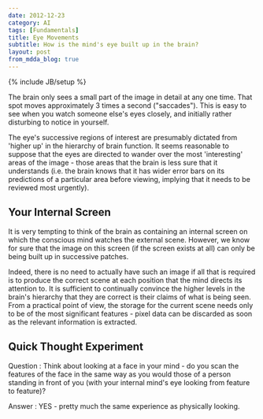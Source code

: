 ```yaml
---
date: 2012-12-23
category: AI
tags: [Fundamentals]
title: Eye Movements
subtitle: How is the mind's eye built up in the brain?
layout: post
from_mdda_blog: true
---
```

{% include JB/setup %}


The brain only sees a small part of the image in detail at any one time.
That spot moves approximately 3 times a second ("saccades").  This is easy to 
see when you watch someone else's eyes closely, 
and initially rather disturbing to notice in yourself.

The eye's successive regions of interest are 
presumably dictated from 'higher up' in the hierarchy of brain function.
It seems reasonable to suppose that the eyes are directed to wander 
over the most 'interesting' areas of the image - those areas that the brain is 
less sure that it understands 
(i.e. the brain knows that it has wider error bars 
on its predictions of a particular area before viewing, 
implying that it needs to be reviewed most urgently).


Your Internal Screen
------------------------------

It is very tempting to think of the brain as containing an internal screen on which the 
conscious mind watches the external scene.  However, we know for sure that the image
on this screen (if the screen exists at all) can only be being built up in successive patches.

Indeed, there is no need to actually have such an image if all that is required is to 
produce the correct scene at each position that the mind directs its attention to.
It is sufficient to continually convince the higher levels in the brain's hierarchy 
that they are correct is their claims of what is being seen.  
From a practical point of view, the storage for the current scene needs 
only to be of the most significant features - 
pixel data can be discarded as soon as the relevant information is extracted.


Quick Thought Experiment
------------------------------

Question : Think about looking at a face in your mind - 
do you scan the features of the face in the same way as you would those of 
a person standing in front of you 
(with your internal mind's eye looking from feature to feature)? 

Answer : YES - pretty much the same experience as physically looking.
